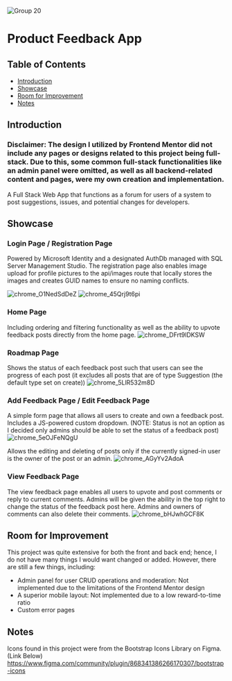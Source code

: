![Group 20](https://github.com/user-attachments/assets/87300eec-d60b-42ad-bf18-a31300fc0f20)

# Product Feedback App

## Table of Contents
- [Introduction](#introduction)
- [Showcase](#showcase)
- [Room for Improvement](#room-for-improvement)
- [Notes](#notes)

## Introduction
### Disclaimer: The design I utilized by Frontend Mentor did not include any pages or designs related to this project being full-stack. Due to this, some common full-stack functionalities like an admin panel were omitted, as well as all backend-related content and pages, were my own creation and implementation. 

A Full Stack Web App that functions as a forum for users of a system to post suggestions, issues, and potential changes for developers.

## Showcase
### Login Page / Registration Page
Powered by Microsoft Identity and a designated AuthDb managed with SQL Server Management Studio. The registration page also enables image upload for profile pictures to the api/images route that locally stores the images and creates GUID names to ensure no naming conflicts.

![chrome_O1NedSdDeZ](https://github.com/user-attachments/assets/c5e4e75a-5818-46a1-8dea-c2edbe1ed6dd)
![chrome_45Qrj9t6pi](https://github.com/user-attachments/assets/63011d2b-f0b1-4694-8f09-09e3db5fa579)

### Home Page
Including ordering and filtering functionality as well as the ability to upvote feedback posts directly from the home page.
![chrome_DFrt9lDKSW](https://github.com/user-attachments/assets/73e52fb3-8103-48a3-89c4-43261c72007d)

### Roadmap Page
Shows the status of each feedback post such that users can see the progress of each post (it excludes all posts that are of type Suggestion (the default type set on create))
![chrome_5LlR532m8D](https://github.com/user-attachments/assets/ea129a5f-05fc-4206-8f03-e78d225b7e33)

### Add Feedback Page / Edit Feedback Page
A simple form page that allows all users to create and own a feedback post. Includes a JS-powered custom dropdown. (NOTE: Status is not an option as I decided only admins should be able to set the status of a feedback post)
![chrome_5eOJFeNQgU](https://github.com/user-attachments/assets/32924cd0-b2e0-4cc2-91b0-a7b256e8ac3b)

Allows the editing and deleting of posts only if the currently signed-in user is the owner of the post or an admin.
![chrome_AGyYv2AdoA](https://github.com/user-attachments/assets/cdb3a2a0-9e33-49bf-ad6c-84081f4e93f6)

### View Feedback Page
The view feedback page enables all users to upvote and post comments or reply to current comments. Admins will be given the ability in the top right to change the status of the feedback post here. Admins and owners of comments can also delete their comments.
![chrome_bHJwhGCF8K](https://github.com/user-attachments/assets/59f60e9b-e031-46e7-967b-6d4b13dd0863)

## Room for Improvement
This project was quite extensive for both the front and back end; hence, I do not have many things I would want changed or added. However, there are still a few things, including:

* Admin panel for user CRUD operations and moderation: Not implemented due to the limitations of the Frontend Mentor design
* A superior mobile layout: Not implemented due to a low reward-to-time ratio
* Custom error pages

## Notes
Icons found in this project were from the Bootstrap Icons Library on Figma. (Link Below) 
https://www.figma.com/community/plugin/868341386266170307/bootstrap-icons
